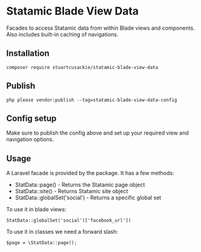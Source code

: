 # Statamic Blade View Data

Facades to access Statamic data from within Blade views and components. Also includes built-in caching of navigations.


## Installation

```
composer require stuartcusackie/statamic-blade-view-data
```

## Publish

```
php please vendor:publish --tag=statamic-blade-view-data-config
```


## Config setup

Make sure to publish the config above and set up your required view and navigation options.


## Usage

A Laravel facade is provided by the package. It has a few methods:  
- StatData::page() - Returns the Statamic page object
- StatData::site() - Returns Statamic site object
- StatData::globalSet('social') - Returns a specific global set

To use it in blade views:

```
StatData::globalSet('social')['facebook_url'])
```

To use it in classes we need a forward slash:

```
$page = \StatData::page();
```
